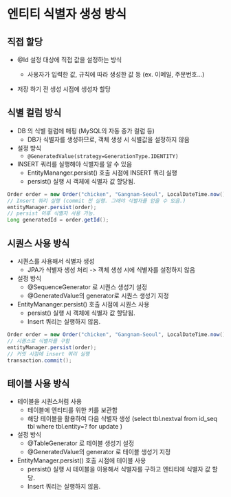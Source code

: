 # 엔티티 식별자 생성 방식

## 직접 할당

- @Id 설정 대상에 직접 값을 설정하는 방식

  - 사용자가 입력한 값, 규칙에 따라 생성한 값 등 (ex. 이메일, 주문번호...)

- 저장 하기 전 생성 시점에 생성자 할당

  

## 식별 컬럼 방식

- DB 의 식별 컬럼에 매핑 (MySQL의 자동 증가 컬럼 등)
  - DB가 식별자를 생성하므로, 객체 생성 시 식별값을 설정하지 않음
- 설정 방식
  - ```@GeneratedValue(strategy=GenerationType.IDENTITY)```
- INSERT 쿼리를 실행해야 식별자를 알 수 있음
  - EntityMananger.persist() 호출 시점에 INSERT 쿼리 실행
  - persist() 실행 시 객체에 식별자 값 할당됨.

```java
Order order = new Order("chicken", "Gangnam-Seoul", LocalDateTime.now());
// Insert 쿼리 실행 (commit 전 실행. 그래야 식별자를 얻을 수 있음.)
entityManager.persist(order);
// persist 이후 식별자 사용 가능.
Long generatedId = order.getId(); 
```





## 시퀀스 사용 방식

- 시퀀스를 사용해서 식별자 생성
  - JPA가 식별자 생성 처리 -> 객체 생성 시에 식별자를 설정하지 않음
- 설정 방식
  - @SequenceGenerator 로 시퀀스 생성기 설정
  - @GeneratedValue의 generator로 시퀀스 생성기 지정
- EntityMananger.persist() 호출 시점에 시퀀스 사용
  - persist() 실행 시 객체에 식별자 값 할당됨.
  - Insert 쿼리는 실행하지 않음.

```java
Order order = new Order("chicken", "Gangnam-Seoul", LocalDateTime.now());
// 시퀀스로 식별자를 구함
entityManager.persist(order);
// 커밋 시점에 insert 쿼리 실행
transaction.commit();
```





## 테이블 사용 방식

- 테이블을 시퀀스처럼 사용
  - 테이블에 엔티티를 위한 키를 보관함
  - 해당 테이블을 활용하여 다음 식별자 생성 (select tbl.nextval from id_seq tbl where tbl.entity=? for update )
- 설정 방식
  - @TableGenerator 로 테이블 생성기 설정
  - @GeneratedValue의 generator 로 테이블 생성기 지정
- EntityManager.persist() 호출 시점에 테이블 사용
  - persist() 실행 시 테이블을 이용해서 식별자를 구하고 엔티티에 식별자 값 할당.
  - Insert 쿼리는 실행하지 않음.